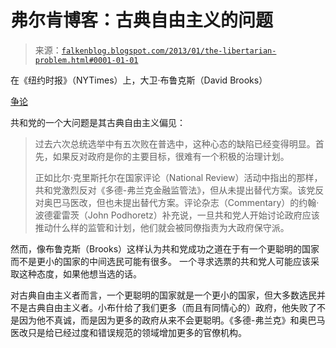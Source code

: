 <!--yml

分类：未分类

日期：2024-05-12 20:10:55

-->

# 弗尔肯博客：古典自由主义的问题

> 来源：[`falkenblog.blogspot.com/2013/01/the-libertarian-problem.html#0001-01-01`](http://falkenblog.blogspot.com/2013/01/the-libertarian-problem.html#0001-01-01)

在《纽约时报》（NYTimes）上，大卫·布鲁克斯（David Brooks）

[争论](http://www.nytimes.com/2013/01/29/opinion/brooks-a-second-g-o-p.html)

共和党的一个大问题是其古典自由主义偏见：

> 过去六次总统选举中有五次败在普选中，这种心态的缺陷已经变得明显。首先，如果反对政府是你的主要目标，很难有一个积极的治理计划。
> 
> 正如比尔·克里斯托尔在国家评论（National Review）活动中指出的那样，共和党激烈反对《多德-弗兰克金融监管法》，但从未提出替代方案。该党反对奥巴马医改，但也未提出替代方案。评论杂志（Commentary）的约翰·波德霍雷茨（John Podhoretz）补充说，一旦共和党人开始讨论政府应该推动什么样的监管和计划，他们就会被同僚指责为大政府保守派。

然而，像布鲁克斯（Brooks）这样认为共和党成功之道在于有一个更聪明的国家而不是更小的国家的中间选民可能有很多。 一个寻求选票的共和党人可能应该采取这种态度，如果他想当选的话。

对古典自由主义者而言，一个更聪明的国家就是一个更小的国家，但大多数选民并不是古典自由主义者。小布什给了我们更多（而且有同情心的）政府，他失败了不是因为他不真诚，而是因为更多的政府从来不会更聪明。《多德-弗兰克》和奥巴马医改只是给已经过度和错误规范的领域增加更多的官僚机构。

